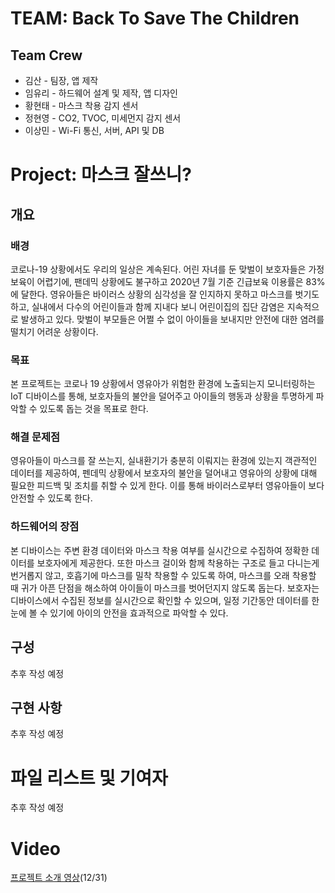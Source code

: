 # TEAM: Back To Save The Children

## Team Crew
- 김산 - 팀장, 앱 제작
- 임유리 - 하드웨어 설계 및 제작, 앱 디자인
- 황현태 - 마스크 착용 감지 센서
- 정현영 - CO2, TVOC, 미세먼지 감지 센서
- 이상민 - Wi-Fi 통신, 서버, API 및 DB

# Project: 마스크 잘쓰니?

## 개요

### 배경
코로나-19 상황에서도 우리의 일상은 계속된다. 어린 자녀를 둔 맞벌이 보호자들은 가정 보육이 어렵기에, 팬데믹 상황에도 불구하고 2020년 7월 기준 긴급보육 이용률은 83%에 달한다. 영유아들은 바이러스 상황의 심각성을 잘 인지하지 못하고 마스크를 벗기도 하고, 실내에서 다수의 어린이들과 함께 지내다 보니 어린이집의 집단 감염은 지속적으로 발생하고 있다. 맞벌이 부모들은 어쩔 수 없이 아이들을 보내지만 안전에 대한 염려를 떨치기 어려운 상황이다.

### 목표
본 프로젝트는 코로나 19 상황에서 영유아가 위험한 환경에 노출되는지 모니터링하는 IoT 디바이스를 통해, 보호자들의 불안을 덜어주고 아이들의 행동과 상황을 투명하게 파악할 수 있도록 돕는 것을 목표로 한다.

### 해결 문제점
영유아들이 마스크를 잘 쓰는지, 실내환기가 충분히 이뤄지는 환경에 있는지 객관적인 데이터를 제공하여, 펜데믹 상황에서 보호자의 불안을 덜어내고 영유아의 상황에 대해 필요한 피드백 및 조치를 취할 수 있게 한다. 이를 통해 바이러스로부터 영유아들이 보다 안전할 수 있도록 한다.

### 하드웨어의 장점
본 디바이스는 주변 환경 데이터와 마스크 착용 여부를 실시간으로 수집하여 정확한 데이터를 보호자에게 제공한다. 또한 마스크 걸이와 함께 착용하는 구조로 들고 다니는게 번거롭지 않고, 호흡기에 마스크를 밀착 착용할 수 있도록 하여, 마스크를 오래 착용할 때 귀가 아픈 단점을 해소하여 아이들이 마스크를 벗어던지지 않도록 돕는다. 보호자는 디바이스에서 수집된 정보를 실시간으로 확인할 수 있으며, 일정 기간동안 데이터를 한 눈에 볼 수 있기에 아이의 안전을 효과적으로 파악할 수 있다.

## 구성
추후 작성 예정

## 구현 사항
추후 작성 예정

# 파일 리스트 및 기여자
추후 작성 예정

# Video
[프로젝트 소개 영상](https://drive.google.com/file/d/1Z890NY2dW3wbAvrJFsnleTbYB6IOTEOy/view?usp=sharing)(12/31)
